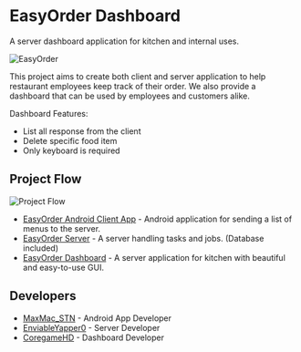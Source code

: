 # EasyOrder Dashboard
A server dashboard application for kitchen and internal uses.

![EasyOrder](https://i.imgur.com/OLhS2BF.jpg)

This project aims to create both client and server application to help restaurant employees keep track of their order. We also provide a dashboard that can be used by employees and customers alike.

Dashboard Features:
- List all response from the client
- Delete specific food item
- Only keyboard is required

## Project Flow
![Project Flow](https://i.imgur.com/xM5S5qZ.png)

- [EasyOrder Android Client App](https://github.com/maxmacstn/EasyOrder-Android-Client) - Android application for sending a list of menus to the server.
- [EasyOrder Server](https://github.com/EnviableYapper0/EasyOrderServer) - A server handling tasks and jobs. (Database included)
- [EasyOrder Dashboard](https://github.com/coregameHD/EasyOrderDashboard) - A server application for kitchen with beautiful and easy-to-use GUI.

## Developers
- [MaxMac_STN](https://github.com/maxmacstn) - Android App Developer
- [EnviableYapper0](https://github.com/EnviableYapper0) - Server Developer
- [CoregameHD](https://github.com/coregameHD) - Dashboard Developer
